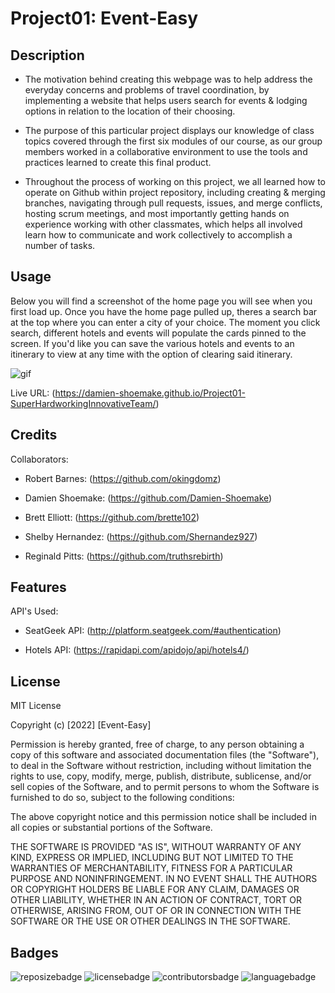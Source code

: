 # Project01: Event-Easy

## Description

- The motivation behind creating this webpage was to help address the everyday concerns and problems of travel coordination, by implementing a website that helps users search for events & lodging options in relation to the location of their choosing.

- The purpose of this particular project displays our knowledge of class topics covered through the first six modules of our course, as our group members worked in a collaborative environment to use the tools and practices learned to create this final product. 

- Throughout the process of working on this project, we all learned how to operate on Github within project repository, including creating & merging branches, navigating through pull requests, issues, and merge conflicts, hosting scrum meetings, and most importantly getting hands on experience working with other classmates, which helps all involved learn how to communicate and work collectively to accomplish a number of tasks. 


## Usage

Below you will find a screenshot of the home page you will see when you first load up. Once you have the home page pulled up, 
theres a search bar at the top where you can enter a city of your choice. The moment you click search, different hotels and 
events will populate the cards pinned to the screen. If you'd like you can save the various hotels and events to an itinerary
to view at any time with the option of clearing said itinerary.

![gif](https://media.giphy.com/media/z8AvTuCI5j6Bt26tvt/giphy.gif)

Live URL: (https://damien-shoemake.github.io/Project01-SuperHardworkingInnovativeTeam/)


## Credits

Collaborators: 

- Robert Barnes: (https://github.com/okingdomz)

- Damien Shoemake: (https://github.com/Damien-Shoemake)

- Brett Elliott: (https://github.com/brette102)

- Shelby Hernandez: (https://github.com/Shernandez927)

- Reginald Pitts: (https://github.com/truthsrebirth)

## Features

API's Used:

- SeatGeek API: (http://platform.seatgeek.com/#authentication)

- Hotels API: (https://rapidapi.com/apidojo/api/hotels4/)


## License

MIT License

Copyright (c) [2022] [Event-Easy]

Permission is hereby granted, free of charge, to any person obtaining a copy
of this software and associated documentation files (the "Software"), to deal
in the Software without restriction, including without limitation the rights
to use, copy, modify, merge, publish, distribute, sublicense, and/or sell
copies of the Software, and to permit persons to whom the Software is
furnished to do so, subject to the following conditions:

The above copyright notice and this permission notice shall be included in all
copies or substantial portions of the Software.

THE SOFTWARE IS PROVIDED "AS IS", WITHOUT WARRANTY OF ANY KIND, EXPRESS OR
IMPLIED, INCLUDING BUT NOT LIMITED TO THE WARRANTIES OF MERCHANTABILITY,
FITNESS FOR A PARTICULAR PURPOSE AND NONINFRINGEMENT. IN NO EVENT SHALL THE
AUTHORS OR COPYRIGHT HOLDERS BE LIABLE FOR ANY CLAIM, DAMAGES OR OTHER
LIABILITY, WHETHER IN AN ACTION OF CONTRACT, TORT OR OTHERWISE, ARISING FROM,
OUT OF OR IN CONNECTION WITH THE SOFTWARE OR THE USE OR OTHER DEALINGS IN THE
SOFTWARE.

## Badges

![reposizebadge](https://img.shields.io/github/repo-size/Damien-Shoemake/Project01-SuperHardworkingInnovativeTeam?style=for-the-badge) ![licensebadge](https://img.shields.io/github/license/Damien-Shoemake/Project01-SuperHardworkingInnovativeTeam?style=for-the-badge) ![contributorsbadge](https://img.shields.io/github/contributors/Damien-Shoemake/Project01-SuperHardworkingInnovativeTeam?style=for-the-badge) ![languagebadge](https://img.shields.io/github/languages/count/Damien-Shoemake/Project01-SuperHardworkingInnovativeTeam?style=for-the-badge)


